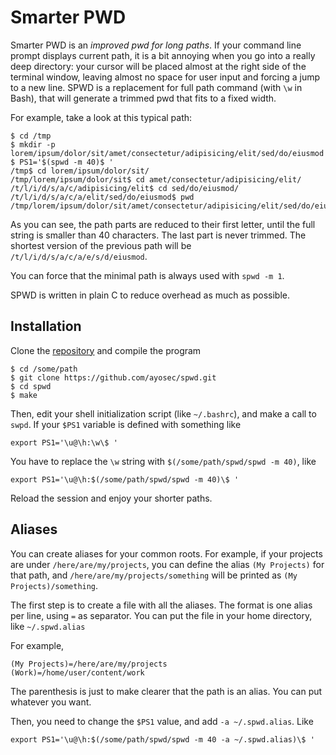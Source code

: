 # Smarter PWD

Smarter PWD is an *improved pwd for long paths*. If your command line prompt displays current path, it is a bit annoying when you go into a really deep directory: your cursor will be placed almost at the right side of the terminal window, leaving almost no space for user input and forcing a jump to a new line. SPWD is a replacement for full path command (with `\w` in Bash), that will generate a trimmed pwd that fits to a fixed width.

For example, take a look at this typical path:

```
$ cd /tmp
$ mkdir -p lorem/ipsum/dolor/sit/amet/consectetur/adipisicing/elit/sed/do/eiusmod
$ PS1='$(spwd -m 40)$ '
/tmp$ cd lorem/ipsum/dolor/sit/
/tmp/lorem/ipsum/dolor/sit$ cd amet/consectetur/adipisicing/elit/
/t/l/i/d/s/a/c/adipisicing/elit$ cd sed/do/eiusmod/
/t/l/i/d/s/a/c/a/elit/sed/do/eiusmod$ pwd
/tmp/lorem/ipsum/dolor/sit/amet/consectetur/adipisicing/elit/sed/do/eiusmod
```

As you can see, the path parts are reduced to their first letter, until the full string is smaller than 40 characters. The last part is never trimmed. The shortest version of the previous path will be `/t/l/i/d/s/a/c/a/e/s/d/eiusmod`.

You can force that the minimal path is always used with `spwd -m 1`.

SPWD is written in plain C to reduce overhead as much as possible.

## Installation

Clone the [repository](https://github.com/ayosec/spwd.git) and compile the program

```
$ cd /some/path
$ git clone https://github.com/ayosec/spwd.git
$ cd spwd
$ make
```

Then, edit your shell initialization script (like `~/.bashrc`), and make a call to `swpd`. If your `$PS1` variable is defined with something like

```
export PS1='\u@\h:\w\$ '
```

You have to replace the `\w` string with `$(/some/path/spwd/spwd -m 40)`, like

```
export PS1='\u@\h:$(/some/path/spwd/spwd -m 40)\$ '
```

Reload the session and enjoy your shorter paths.

## Aliases

You can create aliases for your common roots. For example, if your projects are under `/here/are/my/projects`, you can define the alias `(My Projects)` for that path, and `/here/are/my/projects/something` will be printed as `(My Projects)/something`.

The first step is to create a file with all the aliases. The format is one alias per line, using `=` as separator. You can put the file in your home directory, like `~/.spwd.alias`

For example,

```
(My Projects)=/here/are/my/projects
(Work)=/home/user/content/work
```

The parenthesis is just to make clearer that the path is an alias. You can put whatever you want.

Then, you need to change the `$PS1` value, and add `-a ~/.spwd.alias`. Like

```
export PS1='\u@\h:$(/some/path/spwd/spwd -m 40 -a ~/.spwd.alias)\$ '
```
